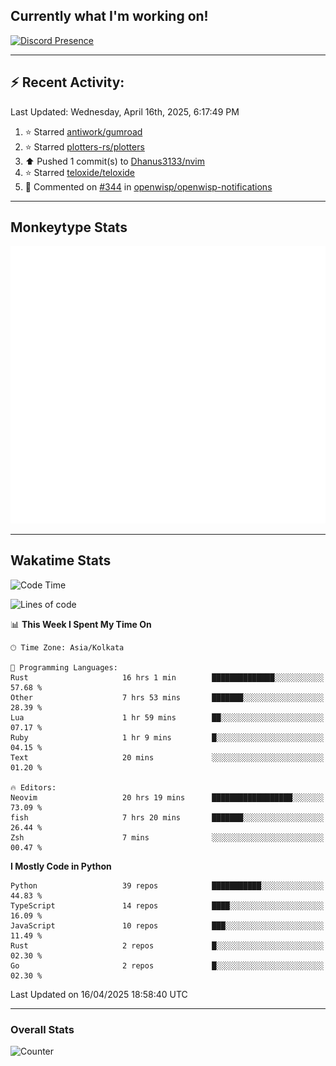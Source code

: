 ## Currently what I'm working on!
[![Discord Presence](https://lanyard.cnrad.dev/api/534981034400284712)](https://discord.com/users/534981034400284712)

---

## :zap: Recent Activity:
<!--RECENT_ACTIVITY:last_update-->
Last Updated: Wednesday, April 16th, 2025, 6:17:49 PM
<!--RECENT_ACTIVITY:last_update_end-->
<!--RECENT_ACTIVITY:start-->
1. ⭐ Starred [antiwork/gumroad](https://github.com/antiwork/gumroad)<br>
2. ⭐ Starred [plotters-rs/plotters](https://github.com/plotters-rs/plotters)<br>
3. ⬆️ Pushed 1 commit(s) to [Dhanus3133/nvim](https://github.com/Dhanus3133/nvim)<br>
4. ⭐ Starred [teloxide/teloxide](https://github.com/teloxide/teloxide)<br>
5. 💬 Commented on [#344](https://github.com/openwisp/openwisp-notifications/pull/344#issuecomment-2754819705) in [openwisp/openwisp-notifications](https://github.com/openwisp/openwisp-notifications)<br>
<!--RECENT_ACTIVITY:end-->

---

## Monkeytype Stats
<a href="https://monkeytype.com/profile/dhanus">
  <img src="https://raw.githubusercontent.com/Dhanus3133/Dhanus3133/monkeytype/monkeytype-lb.svg" alt="Monkeytype Profile" />
</a>

---

## Wakatime Stats
<!--START_SECTION:waka-->
![Code Time](http://img.shields.io/badge/Code%20Time-2%2C648%20hrs%2034%20mins-blue)

![Lines of code](https://img.shields.io/badge/From%20Hello%20World%20I%27ve%20Written-5.9%20million%20lines%20of%20code-blue)

📊 **This Week I Spent My Time On** 

```text
🕑︎ Time Zone: Asia/Kolkata

💬 Programming Languages: 
Rust                     16 hrs 1 min        ██████████████░░░░░░░░░░░   57.68 % 
Other                    7 hrs 53 mins       ███████░░░░░░░░░░░░░░░░░░   28.39 % 
Lua                      1 hr 59 mins        ██░░░░░░░░░░░░░░░░░░░░░░░   07.17 % 
Ruby                     1 hr 9 mins         █░░░░░░░░░░░░░░░░░░░░░░░░   04.15 % 
Text                     20 mins             ░░░░░░░░░░░░░░░░░░░░░░░░░   01.20 % 

🔥 Editors: 
Neovim                   20 hrs 19 mins      ██████████████████░░░░░░░   73.09 % 
fish                     7 hrs 20 mins       ███████░░░░░░░░░░░░░░░░░░   26.44 % 
Zsh                      7 mins              ░░░░░░░░░░░░░░░░░░░░░░░░░   00.47 % 
```

**I Mostly Code in Python** 

```text
Python                   39 repos            ███████████░░░░░░░░░░░░░░   44.83 % 
TypeScript               14 repos            ████░░░░░░░░░░░░░░░░░░░░░   16.09 % 
JavaScript               10 repos            ███░░░░░░░░░░░░░░░░░░░░░░   11.49 % 
Rust                     2 repos             █░░░░░░░░░░░░░░░░░░░░░░░░   02.30 % 
Go                       2 repos             █░░░░░░░░░░░░░░░░░░░░░░░░   02.30 % 
```




 Last Updated on 16/04/2025 18:58:40 UTC
<!--END_SECTION:waka-->
---

### Overall Stats

<img src="https://moe-counter.glitch.me/get/@Dhanus3133?theme=asoul" alt="Counter" />
